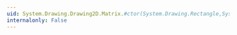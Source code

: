 ```yaml
---
uid: System.Drawing.Drawing2D.Matrix.#ctor(System.Drawing.Rectangle,System.Drawing.Point[])
internalonly: False
---
```


